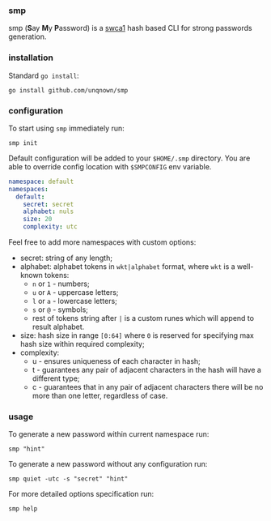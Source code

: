 ### smp

smp (**S**ay **M**y **P**assword) is a [swca1](https://github.com/unqnown/swca1) hash based CLI for strong passwords generation.

### installation

Standard `go install`:

```shell script
go install github.com/unqnown/smp
```

### configuration

To start using `smp` immediately run:

```shell script
smp init
```

Default configuration will be added to your `$HOME/.smp` directory.
You are able to override config location with `$SMPCONFIG` env variable.

```yaml
namespace: default
namespaces:
  default:
    secret: secret
    alphabet: nuls
    size: 20
    complexity: utc
```

Feel free to add more namespaces with custom options:
- secret: string of any length;
- alphabet: alphabet tokens in `wkt|alphabet` format, where `wkt` is a well-known tokens:
    * `n` or `1` - numbers;
    * `u` or `A` - uppercase letters;
    * `l` or `a` - lowercase letters;
    * `s` or `@` - symbols;
    * rest of tokens string after `|` is a custom runes which will append to result alphabet.
- size: hash size in range `[0:64]` where `0` is reserved for specifying max hash size within required complexity;
- complexity: 
    * u - ensures uniqueness of each character in hash;
    * t - guarantees any pair of adjacent characters in the hash will have a different type;
    * c - guarantees that in any pair of adjacent characters there will be no more than one letter, regardless of case.
   
### usage

To generate a new password within current namespace run:

```shell script
smp "hint"
```

To generate a new password without any configuration run:

```shell script
smp quiet -utc -s "secret" "hint"
```

For more detailed options specification run:

```shell script
smp help
````
